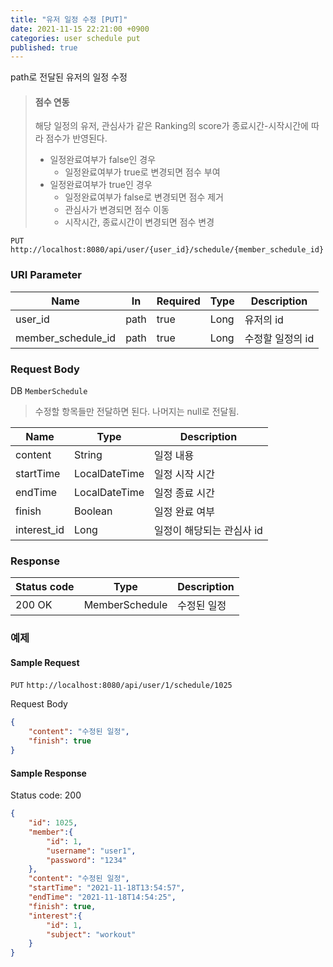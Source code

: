 ```yaml
---
title: "유저 일정 수정 [PUT]"
date: 2021-11-15 22:21:00 +0900
categories: user schedule put
published: true
---
```


path로 전달된 유저의 일정 수정

> #### 점수 연동
>
> 해당 일정의 유저, 관심사가 같은 Ranking의 score가 종료시간-시작시간에 따라 점수가 반영된다.
>
> * 일정완료여부가 false인 경우
>   * 일정완료여부가 true로 변경되면 점수 부여
> * 일정완료여부가 true인 경우
>   * 일정완료여부가 false로 변경되면 점수 제거
>   * 관심사가 변경되면 점수 이동
>   * 시작시간, 종료시간이 변경되면 점수 변경

`PUT` `http://localhost:8080/api/user/{user_id}/schedule/{member_schedule_id}`

### URI Parameter

| Name               | In   | Required | Type | Description      |
| ------------------ | ---- | -------- | ---- | ---------------- |
| user_id            | path | true     | Long | 유저의 id        |
| member_schedule_id | path | true     | Long | 수정할 일정의 id |

### Request Body

DB `MemberSchedule`

> 수정할 항목들만 전달하면 된다. 나머지는 null로 전달됨.

| Name        | Type          | Description               |
| ----------- | ------------- | ------------------------- |
| content     | String        | 일정 내용                 |
| startTime   | LocalDateTime | 일정 시작 시간            |
| endTime     | LocalDateTime | 일정 종료 시간            |
| finish      | Boolean       | 일정 완료 여부            |
| interest_id | Long          | 일정이 해당되는 관심사 id |

### Response

| Status code | Type           | Description |
| ----------- | -------------- | ----------- |
| 200 OK      | MemberSchedule | 수정된 일정 |



### 예제

#### Sample Request

`PUT` `http://localhost:8080/api/user/1/schedule/1025`

Request Body

```json
{
    "content": "수정된 일정",
    "finish": true
}
```

#### Sample Response

Status code: 200

```json
{
    "id": 1025,
    "member":{
        "id": 1,
        "username": "user1",
        "password": "1234"
    },
    "content": "수정된 일정",
    "startTime": "2021-11-18T13:54:57",
    "endTime": "2021-11-18T14:54:25",
    "finish": true,
    "interest":{
        "id": 1,
        "subject": "workout"
    }
}
```

